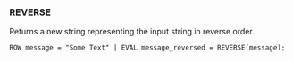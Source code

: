 <!--
This is generated by ESQL’s AbstractFunctionTestCase. Do no edit it. See ../README.md for how to regenerate it.
-->

### REVERSE
Returns a new string representing the input string in reverse order.

```
ROW message = "Some Text" | EVAL message_reversed = REVERSE(message);
```
